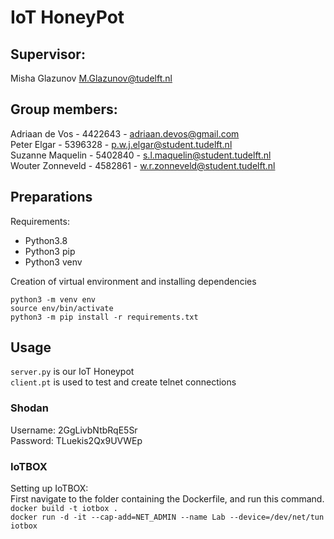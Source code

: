 # IoT HoneyPot

## Supervisor:  
Misha Glazunov M.Glazunov@tudelft.nl

## Group members:
Adriaan de Vos - 4422643 - adriaan.devos@gmail.com  
Peter Elgar - 5396328 - p.w.j.elgar@student.tudelft.nl  
Suzanne Maquelin - 5402840 - s.l.maquelin@student.tudelft.nl  
Wouter Zonneveld - 4582861 - w.r.zonneveld@student.tudelft.nl  

## Preparations
Requirements:
- Python3.8
- Python3 pip
- Python3 venv

Creation of virtual environment and installing dependencies
```shell
python3 -m venv env
source env/bin/activate
python3 -m pip install -r requirements.txt
```

## Usage
`server.py` is our IoT Honeypot  
`client.pt` is used to test and create telnet connections

### Shodan
Username: 2GgLivbNtbRqE5Sr\
Password: TLuekis2Qx9UVWEp

### IoTBOX
Setting up IoTBOX:  
First navigate to the folder containing the Dockerfile, and run this command.  
```docker build -t iotbox .```  
```docker run -d -it --cap-add=NET_ADMIN --name Lab --device=/dev/net/tun iotbox```  

[comment]: <> (TODO add a description for getting and running the .sh file)
[comment]: <> (TODO add a description for setting up tuntap on Mac)
